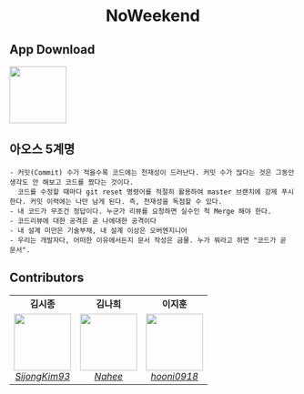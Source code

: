 <h1 align="center">NoWeekend</h1>

<!-- 
<p align="center">
<a href="[https://kotlinlang.org](https://kotlinlang.org/)"><img alt="Kotlin Version" src="https://img.shields.io/badge/Kotlin-1.8.0-blueviolet.svg?style=flat"/></a>
<a href="https://android-arsenal.com/api?level=23"><img alt="API" src="https://img.shields.io/badge/API-24%2B-brightgreen.svg?style=flat"/></a>
<a href="https://developer.android.com/studio/releases/gradle-plugin"><img alt="AGP" src="https://img.shields.io/badge/AGP-8.2.0-blue?style=flat"/></a>
<a href="https://opensource.org/licenses/Apache-2.0"><img alt="License" src="https://img.shields.io/badge/License-MIT-blue.svg"/></a>
</p>
-->

<!--Description-->

<!--<img src="" />-->

## App Download

<a href="https://www.naver.com">
<img src="https://github.com/user-attachments/assets/e7e0253d-26bc-4fd3-9f4d-1ff8c24f00fe" width="100" />
</a>

## 아오스 5계명
```
- 커밋(Commit) 수가 적을수록 코드에는 천재성이 드러난다. 커밋 수가 많다는 것은 그동안 생각도 안 해보고 코드를 짰다는 것이다. 
  코드를 수정할 때마다 git reset 명령어를 적절히 활용하여 master 브랜치에 강제 푸시한다. 커밋 이력에는 나만 남게 된다. 즉, 천재성을 독점할 수 있다.
- 내 코드가 무조건 정답이다. 누군가 리뷰를 요청하면 실수인 척 Merge 해야 한다.
- 코드리뷰에 대한 공격은 곧 나에대한 공격이다
- 내 설계 미만은 기술부채, 내 설계 이상은 오버엔지니어
- 우리는 개발자다, 어떠한 이유에서든지 문서 작성은 금물. 누가 뭐라고 하면 "코드가 곧 문서".
```
## Contributors
<table>
  <tr align="center">
    <td><b>김시종</b></td>
    <td><b>김나희</b></td>
    <td><b>이지훈</b></td>
  </tr>
  <tr align="center">
    <td>
      <img src="https://github.com/user-attachments/assets/fa3c4110-7119-460d-951d-05f26fed6ae8?size=100" width="100" height="100"><br>
      <a href="https://github.com/SijongKim93"><i>SijongKim93</i></a>
    </td>
    <td>
      <img src="https://github.com/user-attachments/assets/b6062bcc-56cd-407f-a097-d8dc91147ddf?size=100" width="100" height="100"><br>
      <a href="https://github.com/k-nh"><i>Nahee</i></a>
    </td>
    <td>
      <img src="https://github.com/user-attachments/assets/dcecb35d-ea53-44c9-bf86-cbc0e4988d2f?size=100" width="100" height="100"><br>
      <a href="https://github.com/hooni0918"><i>hooni0918</i></a>
    </td>
  </tr>
</table>
